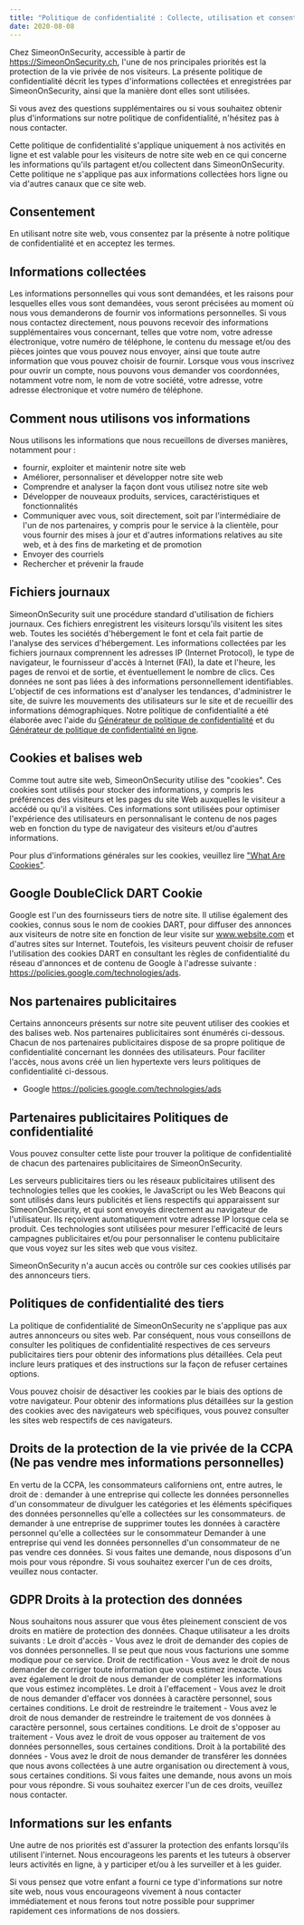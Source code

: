 ```yaml
---
title: "Politique de confidentialité : Collecte, utilisation et consentement des informations | SimeonOnSecurity"
date: 2020-08-08
---
```


Chez SimeonOnSecurity, accessible à partir de https://SimeonOnSecurity.ch, l'une de nos principales priorités est la protection de la vie privée de nos visiteurs. La présente politique de confidentialité décrit les types d'informations collectées et enregistrées par SimeonOnSecurity, ainsi que la manière dont elles sont utilisées.

Si vous avez des questions supplémentaires ou si vous souhaitez obtenir plus d'informations sur notre politique de confidentialité, n'hésitez pas à nous contacter.

Cette politique de confidentialité s'applique uniquement à nos activités en ligne et est valable pour les visiteurs de notre site web en ce qui concerne les informations qu'ils partagent et/ou collectent dans SimeonOnSecurity. Cette politique ne s'applique pas aux informations collectées hors ligne ou via d'autres canaux que ce site web.

## Consentement

En utilisant notre site web, vous consentez par la présente à notre politique de confidentialité et en acceptez les termes.

## Informations collectées

Les informations personnelles qui vous sont demandées, et les raisons pour lesquelles elles vous sont demandées, vous seront précisées au moment où nous vous demanderons de fournir vos informations personnelles.
Si vous nous contactez directement, nous pouvons recevoir des informations supplémentaires vous concernant, telles que votre nom, votre adresse électronique, votre numéro de téléphone, le contenu du message et/ou des pièces jointes que vous pouvez nous envoyer, ainsi que toute autre information que vous pouvez choisir de fournir.
Lorsque vous vous inscrivez pour ouvrir un compte, nous pouvons vous demander vos coordonnées, notamment votre nom, le nom de votre société, votre adresse, votre adresse électronique et votre numéro de téléphone.

## Comment nous utilisons vos informations

Nous utilisons les informations que nous recueillons de diverses manières, notamment pour :

<ul>
<li>fournir, exploiter et maintenir notre site web</li>
<li>Améliorer, personnaliser et développer notre site web</li>
<li>Comprendre et analyser la façon dont vous utilisez notre site web</li>
<li>Développer de nouveaux produits, services, caractéristiques et fonctionnalités</li>
<li>Communiquer avec vous, soit directement, soit par l'intermédiaire de l'un de nos partenaires, y compris pour le service à la clientèle, pour vous fournir des mises à jour et d'autres informations relatives au site web, et à des fins de marketing et de promotion</li>
<li>Envoyer des courriels</li>
<li>Rechercher et prévenir la fraude</li>
</ul>

## Fichiers journaux

SimeonOnSecurity suit une procédure standard d'utilisation de fichiers journaux. Ces fichiers enregistrent les visiteurs lorsqu'ils visitent les sites web. Toutes les sociétés d'hébergement le font et cela fait partie de l'analyse des services d'hébergement. Les informations collectées par les fichiers journaux comprennent les adresses IP (Internet Protocol), le type de navigateur, le fournisseur d'accès à Internet (FAI), la date et l'heure, les pages de renvoi et de sortie, et éventuellement le nombre de clics. Ces données ne sont pas liées à des informations personnellement identifiables. L'objectif de ces informations est d'analyser les tendances, d'administrer le site, de suivre les mouvements des utilisateurs sur le site et de recueillir des informations démographiques. Notre politique de confidentialité a été élaborée avec l'aide du <a href="https://www.privacypolicygenerator.info">Générateur de politique de confidentialité</a> et du <a href="https://www.privacypolicyonline.com/privacy-policy-generator/">Générateur de politique de confidentialité en ligne</a>.

## Cookies et balises web

Comme tout autre site web, SimeonOnSecurity utilise des "cookies". Ces cookies sont utilisés pour stocker des informations, y compris les préférences des visiteurs et les pages du site Web auxquelles le visiteur a accédé ou qu'il a visitées. Ces informations sont utilisées pour optimiser l'expérience des utilisateurs en personnalisant le contenu de nos pages web en fonction du type de navigateur des visiteurs et/ou d'autres informations.

Pour plus d'informations générales sur les cookies, veuillez lire <a href="https://www.cookieconsent.com/what-are-cookies/">"What Are Cookies"</a>.

## Google DoubleClick DART Cookie

Google est l'un des fournisseurs tiers de notre site. Il utilise également des cookies, connus sous le nom de cookies DART, pour diffuser des annonces aux visiteurs de notre site en fonction de leur visite sur www.website.com et d'autres sites sur Internet. Toutefois, les visiteurs peuvent choisir de refuser l'utilisation des cookies DART en consultant les règles de confidentialité du réseau d'annonces et de contenu de Google à l'adresse suivante : <a href="https://policies.google.com/technologies/ads">https://policies.google.com/technologies/ads</a>.

## Nos partenaires publicitaires

Certains annonceurs présents sur notre site peuvent utiliser des cookies et des balises web. Nos partenaires publicitaires sont énumérés ci-dessous. Chacun de nos partenaires publicitaires dispose de sa propre politique de confidentialité concernant les données des utilisateurs. Pour faciliter l'accès, nous avons créé un lien hypertexte vers leurs politiques de confidentialité ci-dessous.

<ul>
    <li>
        Google
        <a href="https://policies.google.com/technologies/ads">https://policies.google.com/technologies/ads</a>
    </li>
</ul>

## Partenaires publicitaires Politiques de confidentialité

Vous pouvez consulter cette liste pour trouver la politique de confidentialité de chacun des partenaires publicitaires de SimeonOnSecurity.

Les serveurs publicitaires tiers ou les réseaux publicitaires utilisent des technologies telles que les cookies, le JavaScript ou les Web Beacons qui sont utilisés dans leurs publicités et liens respectifs qui apparaissent sur SimeonOnSecurity, et qui sont envoyés directement au navigateur de l'utilisateur. Ils reçoivent automatiquement votre adresse IP lorsque cela se produit. Ces technologies sont utilisées pour mesurer l'efficacité de leurs campagnes publicitaires et/ou pour personnaliser le contenu publicitaire que vous voyez sur les sites web que vous visitez.

SimeonOnSecurity n'a aucun accès ou contrôle sur ces cookies utilisés par des annonceurs tiers.

## Politiques de confidentialité des tiers

La politique de confidentialité de SimeonOnSecurity ne s'applique pas aux autres annonceurs ou sites web. Par conséquent, nous vous conseillons de consulter les politiques de confidentialité respectives de ces serveurs publicitaires tiers pour obtenir des informations plus détaillées. Cela peut inclure leurs pratiques et des instructions sur la façon de refuser certaines options.

Vous pouvez choisir de désactiver les cookies par le biais des options de votre navigateur. Pour obtenir des informations plus détaillées sur la gestion des cookies avec des navigateurs web spécifiques, vous pouvez consulter les sites web respectifs de ces navigateurs.

## Droits de la protection de la vie privée de la CCPA (Ne pas vendre mes informations personnelles)

En vertu de la CCPA, les consommateurs californiens ont, entre autres, le droit de :
demander à une entreprise qui collecte les données personnelles d'un consommateur de divulguer les catégories et les éléments spécifiques des données personnelles qu'elle a collectées sur les consommateurs.
de demander à une entreprise de supprimer toutes les données à caractère personnel qu'elle a collectées sur le consommateur
Demander à une entreprise qui vend les données personnelles d'un consommateur de ne pas vendre ces données.
Si vous faites une demande, nous disposons d'un mois pour vous répondre. Si vous souhaitez exercer l'un de ces droits, veuillez nous contacter.

## GDPR Droits à la protection des données

Nous souhaitons nous assurer que vous êtes pleinement conscient de vos droits en matière de protection des données. Chaque utilisateur a les droits suivants :
Le droit d'accès - Vous avez le droit de demander des copies de vos données personnelles. Il se peut que nous vous facturions une somme modique pour ce service.
Droit de rectification - Vous avez le droit de nous demander de corriger toute information que vous estimez inexacte. Vous avez également le droit de nous demander de compléter les informations que vous estimez incomplètes.
Le droit à l'effacement - Vous avez le droit de nous demander d'effacer vos données à caractère personnel, sous certaines conditions.
Le droit de restreindre le traitement - Vous avez le droit de nous demander de restreindre le traitement de vos données à caractère personnel, sous certaines conditions.
Le droit de s'opposer au traitement - Vous avez le droit de vous opposer au traitement de vos données personnelles, sous certaines conditions.
Droit à la portabilité des données - Vous avez le droit de nous demander de transférer les données que nous avons collectées à une autre organisation ou directement à vous, sous certaines conditions.
Si vous faites une demande, nous avons un mois pour vous répondre. Si vous souhaitez exercer l'un de ces droits, veuillez nous contacter.

## Informations sur les enfants

Une autre de nos priorités est d'assurer la protection des enfants lorsqu'ils utilisent l'internet. Nous encourageons les parents et les tuteurs à observer leurs activités en ligne, à y participer et/ou à les surveiller et à les guider.

Si vous pensez que votre enfant a fourni ce type d'informations sur notre site web, nous vous encourageons vivement à nous contacter immédiatement et nous ferons tout notre possible pour supprimer rapidement ces informations de nos dossiers.
